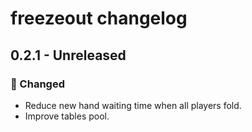 # freezeout changelog

## 0.2.1 - Unreleased

### 🔧 Changed

- Reduce new hand waiting time when all players fold.
- Improve tables pool.
